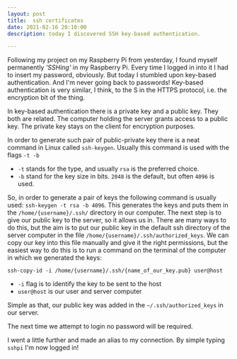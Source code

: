 ```yaml
---
layout: post
title:  ssh certificates
date: 2021-02-16 20:10:00
description: today I discovered SSH key-based authentication.

---
```



Following my project on my Raspberry Pi from yesterday, I found myself permanently *'SSHing'* in my Raspberry Pi. Every time I logged in into it I had to insert my password, obviously.
But today I stumbled upon key-based authentication. And I'm never going back to passwords!
Key-based authentication is very similar, I think, to the S in the HTTPS protocol, i.e. the encryption bit of the thing.

In key-based authentication there is a private key and a public key. They both are related.
The computer holding the server grants access to a public key. The private key stays on the client for encryption purposes.

In order to generate such pair of public-private key there is a neat command in Linux called `ssh-keygen`. Usually this command is used with the flags `-t -b`

* `-t` stands for the type, and usually `rsa` is the preferred choice.
* `-b` stand for the key size in bits. `2048` is the default, but often `4096` is used.

So, in order to generate a pair of keys the following command is usually used: `ssh-keygen -t rsa -b 4096`.
This generates the keys and puts them in the `/home/{username}/.ssh/` directory in our computer.
The next step is to give our public key to the server, so it allows us in.
There are many ways to do this, but the aim is to put our public key in the default ssh directory of the server computer in the file `/home/{username}/.ssh/authorized_keys`. We can copy our key into this file manually and give it the right permissions, but the easiest way to do this is to run a command on the terminal of the computer in which we generated the keys:

`ssh-copy-id -i /home/{username}/.ssh/{name_of_our_key.pub} user@host`

* `-i` flag is to identify the key to be sent to the host
* `user@host` is our user and server computer

Simple as that, our public key was added in the `~/.ssh/authorized_keys` in our server.

The next time we attempt to login no password will be required.

I went a little further and made an alias to my connection. By simple typing `sshpi` I'm now logged in!

